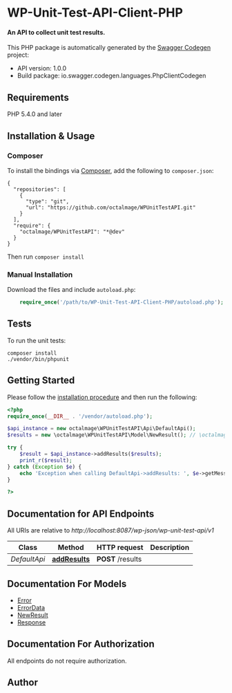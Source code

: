 # WP-Unit-Test-API-Client-PHP
#### An API to collect unit test results.

This PHP package is automatically generated by the [Swagger Codegen](https://github.com/swagger-api/swagger-codegen) project:

- API version: 1.0.0
- Build package: io.swagger.codegen.languages.PhpClientCodegen

## Requirements

PHP 5.4.0 and later

## Installation & Usage
### Composer

To install the bindings via [Composer](http://getcomposer.org/), add the following to `composer.json`:

```
{
  "repositories": [
    {
      "type": "git",
      "url": "https://github.com/octalmage/WPUnitTestAPI.git"
    }
  ],
  "require": {
    "octalmage/WPUnitTestAPI": "*@dev"
  }
}
```

Then run `composer install`

### Manual Installation

Download the files and include `autoload.php`:

```php
    require_once('/path/to/WP-Unit-Test-API-Client-PHP/autoload.php');
```

## Tests

To run the unit tests:

```
composer install
./vendor/bin/phpunit
```

## Getting Started

Please follow the [installation procedure](#installation--usage) and then run the following:

```php
<?php
require_once(__DIR__ . '/vendor/autoload.php');

$api_instance = new octalmage\WPUnitTestAPI\Api\DefaultApi();
$results = new \octalmage\WPUnitTestAPI\Model\NewResult(); // \octalmage\WPUnitTestAPI\Model\NewResult | Results to submit.

try {
    $result = $api_instance->addResults($results);
    print_r($result);
} catch (Exception $e) {
    echo 'Exception when calling DefaultApi->addResults: ', $e->getMessage(), PHP_EOL;
}

?>
```

## Documentation for API Endpoints

All URIs are relative to *http://localhost:8087/wp-json/wp-unit-test-api/v1*

Class | Method | HTTP request | Description
------------ | ------------- | ------------- | -------------
*DefaultApi* | [**addResults**](docs/Api/DefaultApi.md#addresults) | **POST** /results | 


## Documentation For Models

 - [Error](docs/Model/Error.md)
 - [ErrorData](docs/Model/ErrorData.md)
 - [NewResult](docs/Model/NewResult.md)
 - [Response](docs/Model/Response.md)


## Documentation For Authorization

 All endpoints do not require authorization.


## Author




